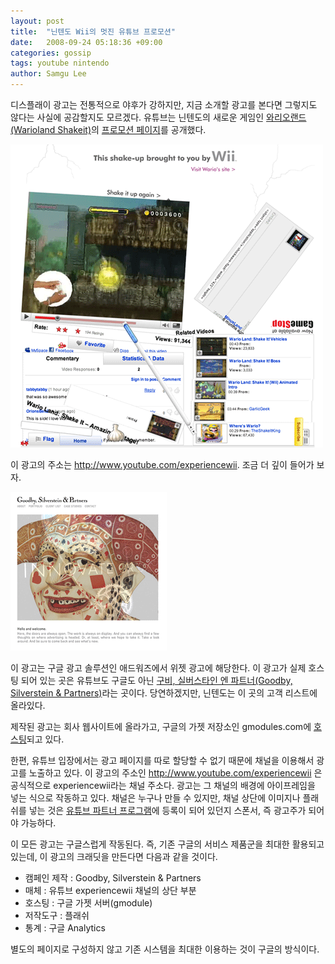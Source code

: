 ```yaml
---
layout: post
title:  "닌텐도 Wii의 멋진 유튜브 프로모션"
date:   2008-09-24 05:18:36 +09:00
categories: gossip
tags: youtube nintendo
author: Samgu Lee
---
```

디스플래이 광고는 전통적으로 야후가 강하지만, 지금 소개할 광고를 본다면 그렇지도 않다는 사실에 공감할지도 모르겠다. 유튜브는 닌텐도의 새로운 게임인 [와리오랜드(Warioland Shakeit)](http://www.wariolandshakeit.com/launch/index.html)의 [프로모션 페이지](http://www.youtube.com/experiencewii)를 공개했다.

![유튜브와 닌텐도 위 광고](/assets/youtube-wii-commercial.gif)

이 광고의 주소는 http://www.youtube.com/experiencewii. 조금 더 깊이 들어가 보자.

![gsandpartner](/assets/gsandpartner.gif)

이 광고는 구글 광고 솔루션인 애드워즈에서 위젯 광고에 해당한다. 이 광고가 실제 호스팅 되어 있는 곳은 유튜브도 구글도 아닌 [구비, 실버스타인 엔 파트너(Goodby, Silverstein & Partners)](http://www.gspsf.com/)라는 곳이다. 당연하겠지만, 닌텐도는 이 곳의 고객 리스트에 올라있다.

제작된 광고는 회사 웹사이트에 올라가고, 구글의 가젯 저장소인 gmodules.com에 [호스팅](http://npsalhg4-a.gmodules.com/ig/ifr?url=http://facebook.gspsf.com/~wii/google_gadget.xml?gadheight=1500)되고 있다.

한편, 유튜브 입장에서는 광고 페이지를 따로 할당할 수 없기 때문에 채널을 이용해서 광고를 노출하고 있다. 이 광고의 주소인 http://www.youtube.com/experiencewii 은 공식적으로 experiencewii라는 채널 주소다. 광고는 그 채널의 배경에 아이프레임을 넣는 식으로 작동하고 있다. 채널은 누구나 만들 수 있지만, 채널 상단에 이미지나 플래쉬를 넣는 것은 [유튜브 파트너 프로그램](http://www.youtube.com/partners)에 등록이 되어 있던지 스폰서, 즉 광고주가 되어야 가능하다.

이 모든 광고는 구글스럽게 작동된다. 즉, 기존 구글의 서비스 제품군을 최대한 활용되고 있는데, 이 광고의 크래딧을 만든다면 다음과 같을 것이다.

- 캠페인 제작 : Goodby, Silverstein & Partners
- 매체 : 유튜브 experiencewii 채널의 상단 부분
- 호스팅 : 구글 가젯 서버(gmodule)
- 저작도구 : 플래쉬
- 통계 : 구글 Analytics

별도의 페이지로 구성하지 않고 기존 시스템을 최대한 이용하는 것이 구글의 방식이다.
